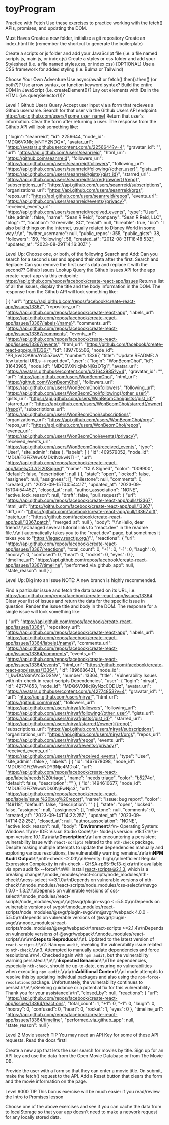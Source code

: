 # toyProgram

Practice with Fetch
Use these exercises to practice working with the fetch() APIs, promises, and updating the DOM.

Must Haves
Create a new folder, initialize a git repository
Create an index.html file (remember the shortcut to generate the boilerplate)

Create a scripts or js folder and add your JavaScript file (i.e. a file named scripts.js, main.js, or index.js)
Create a styles or css folder and add your Stylesheet (i.e. a file named styles.css, or index.css)
[OPTIONAL] Use a CSS framework for added styling (i.e. Bulma or Tailwind)

Choose Your Own Adventure
Use async/await or fetch().then().then() (or both?)?
Use arrow syntax, or function keyword syntax?
Build the entire DOM in JavaScript (i.e. createElement())?
Lay out elements with IDs in the HTML (i.e. querySelector())?

Level 1
Github Users Query
Accept user input via a form that recieves a Github username.
Search for that user via the Github Users API endpoint: https://api.github.com/users/[some_user_name]
Return that user's information.
Clear the form after returning a user.
The response from the Github API will look something like:

{
"login": "seanrreid",
"id": 2256644,
"node_id": "MDQ6VXNlcjIyNTY2NDQ=",
"avatar_url": "https://avatars.githubusercontent.com/u/2256644?v=4",
"gravatar_id": "",
"url": "https://api.github.com/users/seanrreid",
"html_url": "https://github.com/seanrreid",
"followers_url": "https://api.github.com/users/seanrreid/followers",
"following_url": "https://api.github.com/users/seanrreid/following{/other_user}",
"gists_url": "https://api.github.com/users/seanrreid/gists{/gist_id}",
"starred_url": "https://api.github.com/users/seanrreid/starred{/owner}{/repo}",
"subscriptions_url": "https://api.github.com/users/seanrreid/subscriptions",
"organizations_url": "https://api.github.com/users/seanrreid/orgs",
"repos_url": "https://api.github.com/users/seanrreid/repos",
"events_url": "https://api.github.com/users/seanrreid/events{/privacy}",
"received_events_url": "https://api.github.com/users/seanrreid/received_events",
"type": "User",
"site_admin": false,
"name": "Sean R Reid",
"company": "Sean R Reid, LLC",
"blog": "",
"location": "Greenville, SC",
"email": null,
"hireable": true,
"bio": "I also build things on the internet, usually related to Disney World in some way.\r\n",
"twitter_username": null,
"public_repos": 355,
"public_gists": 38,
"followers": 159,
"following": 58,
"created_at": "2012-08-31T18:48:53Z",
"updated_at": "2023-08-29T14:16:30Z"
}

Level Up: Choose one, or both, of the following
Search and Add: Can you search for a second user and append their data after the first.
Search and Replace: Can you remove the first user's data and replace it with the second??
Github Issues Lookup
Query the Github Issues API for the app create-react-app via this endpoint: https://api.github.com/repos/facebook/create-react-app/issues
Return a list of all the issues, display the title and the body information in the DOM.
The response from the Github API will look something like:

[
{
"url": "https://api.github.com/repos/facebook/create-react-app/issues/13367",
"repository_url": "https://api.github.com/repos/facebook/create-react-app",
"labels_url": "https://api.github.com/repos/facebook/create-react-app/issues/13367/labels{/name}",
"comments_url": "https://api.github.com/repos/facebook/create-react-app/issues/13367/comments",
"events_url": "https://api.github.com/repos/facebook/create-react-app/issues/13367/events",
"html_url": "https://github.com/facebook/create-react-app/pull/13367",
"id": 1897705506,
"node_id": "PR_kwDOA8mAYc5aZxsV",
"number": 13367,
"title": "Update README: A few tutorial URLs -> react.dev",
"user": {
"login": "WonBeomChoi",
"id": 31643985,
"node_id": "MDQ6VXNlcjMxNjQzOTg1",
"avatar_url": "https://avatars.githubusercontent.com/u/31643985?v=4",
"gravatar_id": "",
"url": "https://api.github.com/users/WonBeomChoi",
"html_url": "https://github.com/WonBeomChoi",
"followers_url": "https://api.github.com/users/WonBeomChoi/followers",
"following_url": "https://api.github.com/users/WonBeomChoi/following{/other_user}",
"gists_url": "https://api.github.com/users/WonBeomChoi/gists{/gist_id}",
"starred_url": "https://api.github.com/users/WonBeomChoi/starred{/owner}{/repo}",
"subscriptions_url": "https://api.github.com/users/WonBeomChoi/subscriptions",
"organizations_url": "https://api.github.com/users/WonBeomChoi/orgs",
"repos_url": "https://api.github.com/users/WonBeomChoi/repos",
"events_url": "https://api.github.com/users/WonBeomChoi/events{/privacy}",
"received_events_url": "https://api.github.com/users/WonBeomChoi/received_events",
"type": "User",
"site_admin": false
},
"labels": [
{
"id": 409579052,
"node_id": "MDU6TGFiZWw0MDk1NzkwNTI=",
"url": "https://api.github.com/repos/facebook/create-react-app/labels/CLA%20Signed",
"name": "CLA Signed",
"color": "009900",
"default": false,
"description": null
}
],
"state": "open",
"locked": false,
"assignee": null,
"assignees": [],
"milestone": null,
"comments": 0,
"created_at": "2023-09-15T04:54:41Z",
"updated_at": "2023-09-15T04:54:45Z",
"closed_at": null,
"author_association": "NONE",
"active_lock_reason": null,
"draft": false,
"pull_request": {
"url": "https://api.github.com/repos/facebook/create-react-app/pulls/13367",
"html_url": "https://github.com/facebook/create-react-app/pull/13367",
"diff_url": "https://github.com/facebook/create-react-app/pull/13367.diff",
"patch_url": "https://github.com/facebook/create-react-app/pull/13367.patch",
"merged_at": null
},
"body": "\r\nHello, dear friend.\r\nChanged several tutorial links to \"react.dev\" in the readme file.\r\nIt automatically takes you to the \"react.dev\" page, but sometimes it takes you to \"https://legacy.reactjs.org/\".",
"reactions": {
"url": "https://api.github.com/repos/facebook/create-react-app/issues/13367/reactions",
"total_count": 0,
"+1": 0,
"-1": 0,
"laugh": 0,
"hooray": 0,
"confused": 0,
"heart": 0,
"rocket": 0,
"eyes": 0
},
"timeline_url": "https://api.github.com/repos/facebook/create-react-app/issues/13367/timeline",
"performed_via_github_app": null,
"state_reason": null
}
]

Level Up: Dig into an Issue
NOTE: A new branch is highly recommended.

Find a particular issue and fetch the data based on its URL, i.e. https://api.github.com/repos/facebook/create-react-app/issues/13364
Clear your list of issues and return the data for the specific issue in question.
Render the issue title and body in the DOM.
The response for a single issue will look something like:

{
"url": "https://api.github.com/repos/facebook/create-react-app/issues/13364",
"repository_url": "https://api.github.com/repos/facebook/create-react-app",
"labels_url": "https://api.github.com/repos/facebook/create-react-app/issues/13364/labels{/name}",
"comments_url": "https://api.github.com/repos/facebook/create-react-app/issues/13364/comments",
"events_url": "https://api.github.com/repos/facebook/create-react-app/issues/13364/events",
"html_url": "https://github.com/facebook/create-react-app/issues/13364",
"id": 1896686421,
"node_id": "I_kwDOA8mAYc5xDSNV",
"number": 13364,
"title": "Vulnerability Issues with nth-check in react-scripts Dependencies",
"user": {
"login": "niryaf",
"id": 42774853,
"node_id": "MDQ6VXNlcjQyNzc0ODUz",
"avatar_url": "https://avatars.githubusercontent.com/u/42774853?v=4",
"gravatar_id": "",
"url": "https://api.github.com/users/niryaf",
"html_url": "https://github.com/niryaf",
"followers_url": "https://api.github.com/users/niryaf/followers",
"following_url": "https://api.github.com/users/niryaf/following{/other_user}",
"gists_url": "https://api.github.com/users/niryaf/gists{/gist_id}",
"starred_url": "https://api.github.com/users/niryaf/starred{/owner}{/repo}",
"subscriptions_url": "https://api.github.com/users/niryaf/subscriptions",
"organizations_url": "https://api.github.com/users/niryaf/orgs",
"repos_url": "https://api.github.com/users/niryaf/repos",
"events_url": "https://api.github.com/users/niryaf/events{/privacy}",
"received_events_url": "https://api.github.com/users/niryaf/received_events",
"type": "User",
"site_admin": false
},
"labels": [
{
"id": 1467678098,
"node_id": "MDU6TGFiZWwxNDY3Njc4MDk4",
"url": "https://api.github.com/repos/facebook/create-react-app/labels/needs%20triage",
"name": "needs triage",
"color": "b5274d",
"default": false,
"description": ""
},
{
"id": 1494610677,
"node_id": "MDU6TGFiZWwxNDk0NjEwNjc3",
"url": "https://api.github.com/repos/facebook/create-react-app/labels/issue:%20bug%20report",
"name": "issue: bug report",
"color": "f49118",
"default": false,
"description": ""
}
],
"state": "open",
"locked": false,
"assignee": null,
"assignees": [],
"milestone": null,
"comments": 0,
"created_at": "2023-09-14T14:22:25Z",
"updated_at": "2023-09-14T14:22:25Z",
"closed_at": null,
"author_association": "NONE",
"active_lock_reason": null,
"body": "**Environment**:\r\n- Operating System: Windows 11\r\n- IDE: Visual Studio Code\r\n- Node.js version: v18.17.1\r\n- npm version: 10.1.0\r\n\r\n**Description**:\r\nI am encountering a persistent vulnerability issue with `react-scripts` related to the `nth-check` package. Despite making multiple attempts to update the dependencies manually and exploring various resolutions, the vulnerability warning remains.\r\n\r\n**NPM Audit Output**:\r\nnth-check <2.0.1\r\nSeverity: high\r\nInefficient Regular Expression Complexity in nth-check - [GHSA-rp65-9cf3-cjxr](https://github.com/advisories/GHSA-rp65-9cf3-cjxr)\r\nfix available via npm audit fix --force\r\nWill install react-scripts@2.1.3, which is a breaking change\r\nnode_modules/react-scripts/node_modules/nth-check\r\ncss-select <=3.1.0\r\nDepends on vulnerable versions of nth-check\r\nnode_modules/react-scripts/node_modules/css-select\r\nsvgo 1.0.0 - 1.3.2\r\nDepends on vulnerable versions of css-select\r\nnode_modules/react-scripts/node_modules/svgo\r\n@svgr/plugin-svgo <=5.5.0\r\nDepends on vulnerable versions of svgo\r\nnode_modules/react-scripts/node_modules/@svgr/plugin-svgo\r\n@svgr/webpack 4.0.0 - 5.5.0\r\nDepends on vulnerable versions of @svgr/plugin-svgo\r\nnode_modules/react-scripts/node_modules/@svgr/webpack\r\nreact-scripts >=2.1.4\r\nDepends on vulnerable versions of @svgr/webpack\r\nnode_modules/react-scripts\r\n\r\n**Steps to Reproduce**:\r\n1. Updated to the latest version of `react-scripts`.\r\n2. Ran `npm audit`, revealing the vulnerability issue related to `nth-check`.\r\n3. Attempted to manually update dependencies and force resolutions.\r\n4. Checked again with `npm audit`, but the vulnerability warning persisted.\r\n\r\n**Expected Behavior**:\r\nThe dependencies, especially `nth-check`, should be up-to-date, ensuring no vulnerabilities when executing `npm audit`.\r\n\r\n**Additional Context**:\r\nI made attempts to resolve this by updating individual packages and also using the `npm-force-resolutions` package. Unfortunately, the vulnerability continues to persist.\r\n\r\nSeeking guidance or a potential fix for this vulnerability. Thank you for your assistance!\r\n",
"closed_by": null,
"reactions": {
"url": "https://api.github.com/repos/facebook/create-react-app/issues/13364/reactions",
"total_count": 1,
"+1": 0,
"-1": 0,
"laugh": 0,
"hooray": 0,
"confused": 0,
"heart": 0,
"rocket": 1,
"eyes": 0
},
"timeline_url": "https://api.github.com/repos/facebook/create-react-app/issues/13364/timeline",
"performed_via_github_app": null,
"state_reason": null
}

Level 2
Movie search
TIP
You may need an API Key for some of these API requests. Read the docs first!

Create a new app that lets the user search for movies by title. Sign up for an API key and use the data from the Open Movie Database or from The Movie DB.

Provide the user with a form so that they can enter a movie title. On submit, make the fetch() request to the API. Add a Reset button that clears the form and the movie information on the page.

Level 9000
TIP
This bonus exercise will be much easier if you read/review the Intro to Promises lesson

Choose one of the above exercises and see if you can cache the data from to localStorage so that your app doesn't need to make a network request for any locally stored data.

